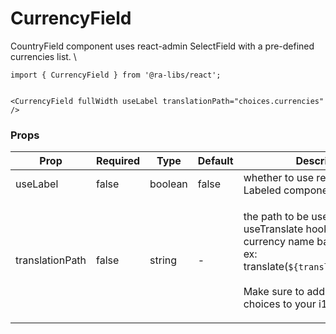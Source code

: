 # CurrencyField

CountryField component uses react-admin SelectField with a pre-defined currencies list. \


```tsx
import { CurrencyField } from '@ra-libs/react';


<CurrencyField fullWidth useLabel translationPath="choices.currencies" />
```

### Props

| Prop            | Required | Type    | Default | Description                                                                                                                                                                                                          |
| --------------- | -------- | ------- | ------- | -------------------------------------------------------------------------------------------------------------------------------------------------------------------------------------------------------------------- |
| useLabel        | false    | boolean | false   | whether to use react-admin Labeled component or not.                                                                                                                                                                 |
| translationPath | false    | string  | -       | <p>the path to be used with the useTranslate hook to translate the currency name based on its Id, ex: translate(`${translationPath}.BRL`)<br><br>Make sure to add the translation choices to your i18n provider.</p> |

